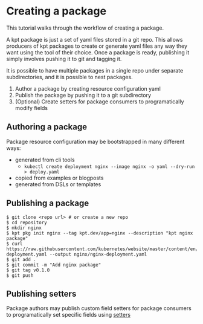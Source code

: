 # Creating a package

This tutorial walks through the workflow of creating a package.

A kpt package is just a set of yaml files stored in a git repo. This allows producers of kpt 
packages to create or generate yaml files any way they want using the tool of their choice. 
Once a package is ready, publishing it simply involves pushing it to git and tagging it.

It is possible to have multiple packages in a single repo under separate subdirectories,
and it is possible to nest packages.

1. Author a package by creating resource configuration yaml
2. Publish the package by pushing it to a git subdirectory
3. (Optional) Create setters for package consumers to programatically modify fields

## Authoring a package

Package resource configuration may be bootstrapped in many different ways:

- generated from cli tools
  - `kubectl create deployment nginx --image nginx -o yaml --dry-run > deploy.yaml`
- copied from examples or blogposts
- generated from DSLs or templates

## Publishing a package

```
$ git clone <repo url> # or create a new repo
$ cd repository
$ mkdir nginx
$ kpt pkg init nginx --tag kpt.dev/app=nginx --description "kpt nginx package"
$ curl https://raw.githubusercontent.com/kubernetes/website/master/content/en/examples/controllers/nginx-deployment.yaml --output nginx/nginx-deployment.yaml
$ git add .
$ git commit -m "Add nginx package"
$ git tag v0.1.0
$ git push
```

## Publishing setters

Package authors may publish custom field setters for package consumers to
programatically set specific fields using [setters](../cfg/create-setter.md)

